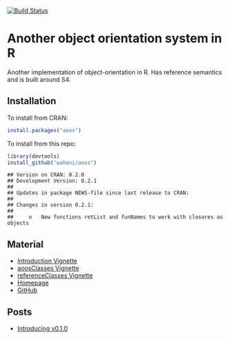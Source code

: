 [![Build Status](https://travis-ci.org/wahani/aoos.png?branch=master)](https://travis-ci.org/wahani/aoos)

# Another object orientation system in R
Another implementation of object-orientation in R. Has reference semantics and is built around S4.

## Installation
To install from CRAN:

```r
install.packages("aoos")
```

To install from this repo:

```r
library(devtools)
install_github("wahani/aoos")
```


```
## Version on CRAN: 0.2.0 
## Development Version: 0.2.1 
## 
## Updates in package NEWS-file since last release to CRAN:
## 
## Changes in version 0.2.1:
## 
##     o   New functions retList and funNames to work with closures as objects
```

## Material

- [Introduction Vignette](https://wahani.github.io/aoos/vignettes/Introduction.html)
- [aoosClasses Vignette](https://wahani.github.io/aoos/vignettes/aoosClasses.html)
- [referenceClasses Vignette](https://wahani.github.io/aoos/vignettes/aoosClasses.html)
- [Homepage](https://wahani.github.io/aoos)
- [GitHub](https://github.com/wahani/aoos)

## Posts

- [Introducing v0.1.0](http://wahani.github.io/2015/01/Introducing-Another-Object-Orientation-System/)
